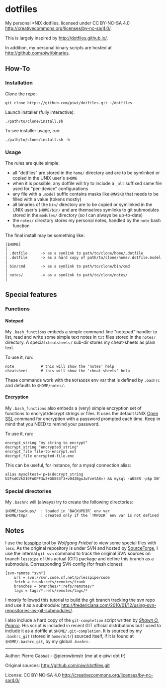 dotfiles
========

My personal *NIX dotfiles, licensed under CC BY-NC-SA 4.0 <http://creativecommons.org/licenses/by-nc-sa/4.0/>.

This is largely inspired by <http://dotfiles.github.io/>.

In addition, my personal binary scripts are hosted at <http://github.com/piwi/binaries>.


## How-To

### Installation

Clone the repo:

    git clone https://github.com/piwi/dotfiles.git ~/dotfiles

Launch installer (fully interactive):

    ./path/to/clone/install.sh

To see installer usage, run:

    ./path/to/clone/install.sh -h

### Usage

The rules are quite simple:

-   all "dotfiles" are stored in the `home/` directory and are to be symlinked or copied
    in the UNIX user's `$HOME`
-   when it is possible, any dotfile will try to include a `_alt` suffixed same file used
    for "per-device" configurations
-   any file with a `.model` suffix contains masks like `@MASK@` that needs to be filled 
    with a value (tokens mostly)
-   all binaries of the `bin/` directory are to be copied or symlinked in the UNIX user's
    `$HOME/bin/` and are themselves symlinks to git submodules stored in the `modules/`
    directory (so I can always be up-to-date)
-   the `notes/` directory stores my personal notes, handled by the `note` bash function

The final install may be something like:

    [$HOME]
    |
    | .dotfile      -> as a symlink to path/to/clone/home/.dotfile
    | .dotfile      -> as a hard copy of path/to/clone/home/.dotfile.model
    |
    | bin/cmd       -> as a symlink to path/to/clone/bin/cmd
    |
    | notes/        -> as a symlink to path/to/clone/notes/
    |

## Special features

### Functions

#### Notepad

My `.bash_functions` embeds a simple command-line "notepad" handler to list, read and write
some simple text notes in `txt` files stored in the `notes/` directory. A special `cheatsheets/`
sub-dir stores my cheat-sheets as plain text.

To use it, run:

    note            # this will show the 'notes' help
    cheatsheet      # this will show the 'cheat-sheets' help

These commands work with the `NOTESDIR` env var that is defined by `.bashrc` and defaults to `$HOME/notes/`.

#### Encryption

My `.bash_functions` also embeds a (very) simple encryption set of functions to encrypt/decrypt strings or files.
It uses the default UNIX [Open SSL](http://www.openssl.org/) command for encryption with a password prompted each time.
Keep in mind that you NEED to remind your password.

To use it, run:

    encrypt_string "my string to encrypt"
    decrypt_string "encrypted_string"
    encrypt_file file-to-encrypt.ext
    decrypt_file encrypted-file.enc

This can be useful, for instance, for a mysql connection alias:

    alias mysqltest='p=$(decrypt_string U2FsdGVkX19FuOPF3w3+GG8E4f3+v042BguJw7vetA8=) && mysql -uUSER -p$p DB'

### Special directories

My `.bashrc` will (always) try to create the following directories:

    $HOME/backups/  : loaded in `BACKUPDIR` env var
    $HOME/tmp/      : created only if the `TMPDIR` env var is not defined


## Notes

I use the [lesspipe](http://www-zeuthen.desy.de/~friebel/unix/lesspipe.html) tool by *Wolfgang Friebel*
to view some special files with `less`. As the original repository is under SVN and hosted by 
[SourceForge](http://sourceforge.net/projects/lesspipe/), I use the internal `git-svn` command
to track the original SVN sources on branch `lesspipe` of this actual (GIT) package and define
this branch as a submodule. Corresponding SVN config (for fresh clones):

    [svn-remote "svn"]
        url = svn://svn.code.sf.net/p/lesspipe/code
        fetch = trunk:refs/remotes/trunk
        branches = branches/*:refs/remotes/*
        tags = tags/*:refs/remotes/tags/*


I mostly followed this tutorial to build the git branch tracking the svn repo and use it 
as a submodule: <http://fredericiana.com/2010/01/12/using-svn-repositories-as-git-submodules/>.

I also include a hard copy of the `git-completion` script written by [*Shawn O. Pearce*](http://spearce.org).
His script is included in recent GIT official distributions but I used to include it as a
dotfile at `$HOME/.git-completion`. It is sourced by my `.bashrc_git` (stored in `home/alt/`)
sourced itself, if it is found at `$HOME/.bashrc_git`, by my global `.bashrc`.

----

Author: Pierre Cassat - @pierowbmstr (me at e-piwi dot fr)

Original sources: <http://github.com/piwi/dotfiles.git>

License: CC BY-NC-SA 4.0 <http://creativecommons.org/licenses/by-nc-sa/4.0/>

